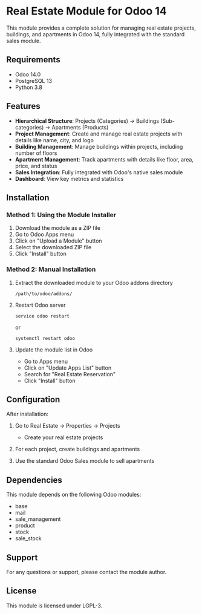 # Real Estate Module for Odoo 14

This module provides a complete solution for managing real estate projects, buildings, and apartments in Odoo 14, fully integrated with the standard sales module.

## Requirements

- Odoo 14.0
- PostgreSQL 13
- Python 3.8

## Features

- **Hierarchical Structure**: Projects (Categories) → Buildings (Sub-categories) → Apartments (Products)
- **Project Management**: Create and manage real estate projects with details like name, city, and logo
- **Building Management**: Manage buildings within projects, including number of floors
- **Apartment Management**: Track apartments with details like floor, area, price, and status
- **Sales Integration**: Fully integrated with Odoo's native sales module
- **Dashboard**: View key metrics and statistics

## Installation

### Method 1: Using the Module Installer

1. Download the module as a ZIP file
2. Go to Odoo Apps menu
3. Click on "Upload a Module" button
4. Select the downloaded ZIP file
5. Click "Install" button

### Method 2: Manual Installation

1. Extract the downloaded module to your Odoo addons directory
   ```
   /path/to/odoo/addons/
   ```

2. Restart Odoo server
   ```
   service odoo restart
   ```
   or
   ```
   systemctl restart odoo
   ```

3. Update the module list in Odoo
   - Go to Apps menu
   - Click on "Update Apps List" button
   - Search for "Real Estate Reservation"
   - Click "Install" button

## Configuration

After installation:

1. Go to Real Estate → Properties → Projects
   - Create your real estate projects

2. For each project, create buildings and apartments

3. Use the standard Odoo Sales module to sell apartments

## Dependencies

This module depends on the following Odoo modules:
- base
- mail
- sale_management
- product
- stock
- sale_stock

## Support

For any questions or support, please contact the module author.

## License

This module is licensed under LGPL-3.

